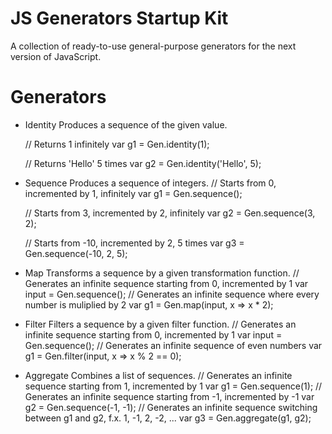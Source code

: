 # JS Generators Startup Kit
A collection of ready-to-use general-purpose generators for the next version of JavaScript.

# Generators
* Identity
Produces a sequence of the given value.

    // Returns 1 infinitely
    var g1 = Gen.identity(1);
	
    // Returns 'Hello' 5 times
    var g2 = Gen.identity('Hello', 5);

* Sequence
Produces a sequence of integers.
	// Starts from 0, incremented by 1, infinitely
	var g1 = Gen.sequence();

	// Starts from 3, incremented by 2, infinitely
	var g2 = Gen.sequence(3, 2);

	// Starts from -10, incremented by 2, 5 times
	var g3 = Gen.sequence(-10, 2, 5);

* Map
Transforms a sequence by a given transformation function.
	// Generates an infinite sequence starting from 0, incremented by 1
	var input = Gen.sequence();
	// Generates an infinite sequence where every number is muliplied by 2
	var g1 = Gen.map(input, x => x * 2);

* Filter
Filters a sequence by a given filter function.
	// Generates an infinite sequence starting from 0, incremented by 1
	var input = Gen.sequence();
	// Generates an infinite sequence of even numbers
	var g1 = Gen.filter(input, x => x % 2 == 0);

* Aggregate
Combines a list of sequences.
	// Generates an infinite sequence starting from 1, incremented by 1
	var g1 = Gen.sequence(1);
	// Generates an infinite sequence starting from -1, incremented by -1
	var g2 = Gen.sequence(-1, -1);
	// Generates an infinite sequence switching between g1 and g2, f.x. 1, -1, 2, -2, ...
	var g3 = Gen.aggregate(g1, g2);
